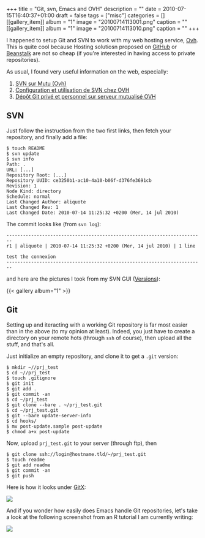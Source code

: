 +++
title = "Git, svn, Emacs and OVH"
description = ""
date = 2010-07-15T16:40:37+01:00
draft = false
tags = ["misc"]
categories = []
[[gallery_item]]
album = "1"
image = "20100714113001.png"
caption = ""
[[gallery_item]]
album = "1"
image = "20100714113010.png"
caption = ""
+++

I happened to setup Git and SVN to work with my web hosting service, [Ovh][Ovh]. This is quite cool because Hosting solutiosn proposed on [GitHub][GitHub] or [Beanstalk][Beanstalk] are not so cheap (if you're interested in having access to private repositories).

<!--more-->

As usual, I found very useful information on the web, especially:

1. [SVN sur Mutu (Ovh)][SVN sur Mutu (Ovh)]
2. [Configuration et utilisation de SVN chez OVH][Configuration et utilisation de SVN chez OVH]
3. [Dépôt Git privé et personnel sur serveur mutualisé OVH][Dépôt Git privé et personnel sur serveur mutualisé OVH]

## SVN

Just follow the instruction from the two first links, then fetch your
repository, and finally add a file:

```
$ touch README
$ svn update
$ svn info
Path: .
URL: [...]
Repository Root: [...] 
Repository UUID: ce3250b1-ac10-4a10-b06f-d376fe3691cb
Revision: 1
Node Kind: directory
Schedule: normal
Last Changed Author: aliquote
Last Changed Rev: 1
Last Changed Date: 2010-07-14 11:25:32 +0200 (Mer, 14 jul 2010)
```

The commit looks like (from `svn log`):

```
------------------------------------------------------------------------
r1 | aliquote | 2010-07-14 11:25:32 +0200 (Mer, 14 jul 2010) | 1 line

test the connexion
------------------------------------------------------------------------
```

and here are the pictures I took from my SVN GUI ([Versions]):

{{< gallery album="1" >}}


## Git

Setting up and iteracting with a working Git repository is far most easier than in the above (to my opinion at least). Indeed, you just have to create a directory on your remote hots (through `ssh` of course), then upload all the stuff, and that's all.

Just initialize an empty repository, and clone it to get a `.git` version:

```
$ mkdir ~//prj_test
$ cd ~//prj_test 
$ touch .gitignore
$ git init
$ git add .
$ git commit -an
$ cd ~/prj_test 
$ git clone --bare . ~/prj_test.git
$ cd ~/prj_test.git
$ git --bare update-server-info
$ cd hooks/
$ mv post-update.sample post-update
$ chmod a+x post-update
```

Now, upload `prj_test.git` to your server (through ftp), then

```
$ git clone ssh://login@hostname.tld/~/prj_test.git
$ touch readme
$ git add readme
$ git commit -an
$ git push
```

Here is how it looks under [GitX]:

![](/img/20100714112228.png)

And if you wonder how easily does Emacs handle Git repositories, let's take a look at the following screenshot from an R tutorial I am currently writing:

![](/img/20100714110203.png)


[Ovh]: http://www.ovh.com
[GitHub]: http://github.com/
[Beanstalk]: http://beanstalkapp.com/
[SVN sur Mutu (Ovh)]: http://guide.ovh.net/SVNMutu
[Configuration et utilisation de SVN chez OVH]: http://www.lezard-rouge.fr/blog/index.php?post/2009/11/Configuration-et-utilisation-de-SVn-chez-OVH
[Dépôt Git privé et personnel sur serveur mutualisé OVH]: http://blog.touv.fr/2009/06/depot-git-prive-et-personnel-sur.html
[Versions]: http://versionsapp.com/
[GitX]: http://gitx.frim.nl/
